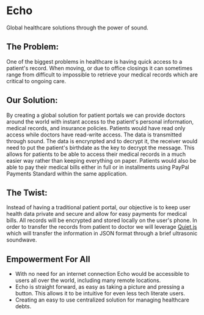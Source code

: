<h1>Echo</h1>
<p>Global healthcare solutions through the power of sound.</p>
<h2>The Problem:</h2>
<p>One of the biggest problems in healthcare is having quick access to a patient's record. When moving, or due to office closings it can sometimes range from difficult to impossible to retrieve your medical records which are critical to ongoing care.</p>
<h2>Our Solution:</h2>
<p>By creating a global solution for patient portals we can provide doctors around the world with instant access to the patient's personal information, medical records, and insurance policies. Patients would have read only access while doctors have read-write access. The data is transmitted through sound. The data is encrynpted and to decrypt it, the receiver would need to put the patient's birthdate as the key to decrypt the message. This allows for patients to be able to access their medical records in a much easier way rather than keeping everything on paper. Patients would also be able to pay their medical bills either in full or in installments using PayPal Payments Standard within the same application.</p>
<h2>The Twist:</h2>
<p>Instead of having a traditional patient portal, our objective is to keep user health data private and secure and allow for easy payments for medical bills. All records will be encrypted and stored locally on the user's phone. In order to transfer the records from patient to doctor we will leverage <a href="https://github.com/quiet/quiet-js" target="_blank">Quiet.js</a> which will transfer the information in JSON format through a brief ultrasonic soundwave.</p>
<h2>Empowerment For All</h2>
<ul>
    <li>With no need for an internet connection Echo would be accessible to users all over the world, including many remote locations.</li>
    <li>Echo is straight forward, as easy as taking a picture and pressing a button. This allows it to be intuitive for even less tech literate users.</li>
    <li>Creating an easy to use centralized solution for managing healthcare debts.</li>
</ul>
